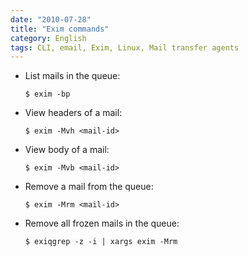 ```yaml
---
date: "2010-07-28"
title: "Exim commands"
category: English
tags: CLI, email, Exim, Linux, Mail transfer agents
---
```


- List mails in the queue:

  ```shell-session
  $ exim -bp
  ```

- View headers of a mail:

  ```shell-session
  $ exim -Mvh <mail-id>
  ```

- View body of a mail:

  ```shell-session
  $ exim -Mvb <mail-id>
  ```

- Remove a mail from the queue:

  ```shell-session
  $ exim -Mrm <mail-id>
  ```

- Remove all frozen mails in the queue:

  ```shell-session
  $ exiqgrep -z -i | xargs exim -Mrm
  ```

